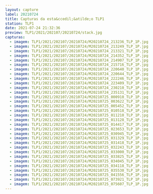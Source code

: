 ```yaml
---
layout: capture
label: 20210724
title: Capturas da esta&ccedil;&atilde;o TLP1
station: TLP1
date: 2021-07-24 21:32:36
preview: TLP1/2021/202107/20210724/stack.jpg
capturas:
  - imagem: TLP1/2021/202107/20210724/M20210724_213236_TLP_1P.jpg
  - imagem: TLP1/2021/202107/20210724/M20210724_213249_TLP_1P.jpg
  - imagem: TLP1/2021/202107/20210724/M20210724_213321_TLP_1P.jpg
  - imagem: TLP1/2021/202107/20210724/M20210724_214352_TLP_1P.jpg
  - imagem: TLP1/2021/202107/20210724/M20210724_214907_TLP_1P.jpg
  - imagem: TLP1/2021/202107/20210724/M20210724_215716_TLP_1P.jpg
  - imagem: TLP1/2021/202107/20210724/M20210724_220640_TLP_1P.jpg
  - imagem: TLP1/2021/202107/20210724/M20210724_220644_TLP_1P.jpg
  - imagem: TLP1/2021/202107/20210724/M20210724_222246_TLP_1P.jpg
  - imagem: TLP1/2021/202107/20210724/M20210724_223409_TLP_1P.jpg
  - imagem: TLP1/2021/202107/20210724/M20210724_230210_TLP_1P.jpg
  - imagem: TLP1/2021/202107/20210724/M20210724_235131_TLP_1P.jpg
  - imagem: TLP1/2021/202107/20210724/M20210725_000910_TLP_1P.jpg
  - imagem: TLP1/2021/202107/20210724/M20210725_003622_TLP_1P.jpg
  - imagem: TLP1/2021/202107/20210724/M20210725_005452_TLP_1P.jpg
  - imagem: TLP1/2021/202107/20210724/M20210725_010518_TLP_1P.jpg
  - imagem: TLP1/2021/202107/20210724/M20210725_011210_TLP_1P.jpg
  - imagem: TLP1/2021/202107/20210724/M20210725_013128_TLP_1P.jpg
  - imagem: TLP1/2021/202107/20210724/M20210725_014417_TLP_1P.jpg
  - imagem: TLP1/2021/202107/20210724/M20210725_023653_TLP_1P.jpg
  - imagem: TLP1/2021/202107/20210724/M20210725_030945_TLP_1P.jpg
  - imagem: TLP1/2021/202107/20210724/M20210725_031329_TLP_1P.jpg
  - imagem: TLP1/2021/202107/20210724/M20210725_031418_TLP_1P.jpg
  - imagem: TLP1/2021/202107/20210724/M20210725_032243_TLP_1P.jpg
  - imagem: TLP1/2021/202107/20210724/M20210725_033000_TLP_1P.jpg
  - imagem: TLP1/2021/202107/20210724/M20210725_033825_TLP_1P.jpg
  - imagem: TLP1/2021/202107/20210724/M20210725_034045_TLP_1P.jpg
  - imagem: TLP1/2021/202107/20210724/M20210725_034118_TLP_1P.jpg
  - imagem: TLP1/2021/202107/20210724/M20210725_035530_TLP_1P.jpg
  - imagem: TLP1/2021/202107/20210724/M20210725_041556_TLP_1P.jpg
  - imagem: TLP1/2021/202107/20210724/M20210725_073921_TLP_1P.jpg
  - imagem: TLP1/2021/202107/20210724/M20210725_075607_TLP_1P.jpg
---
```

